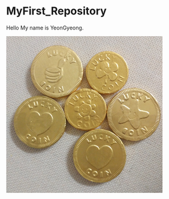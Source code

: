 # MyFirst_Repository

Hello My name is YeonGyeong.

<img width="" height="" src="./png/coin choco.png">
